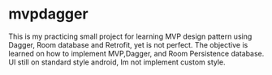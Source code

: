 # mvpdagger

This is my practicing small project for learning MVP design pattern using Dagger, Room database and Retrofit, yet is not perfect. The objective is learned on how to implement MVP,Dagger, and Room Persistence database. 
UI still on standard style android, Im not implement custom style.
